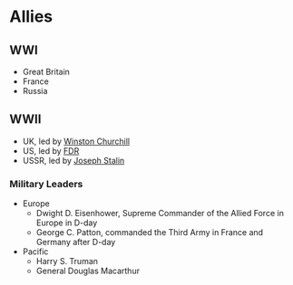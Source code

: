 # Allies

## WWI
- Great Britain
- France
- Russia

## WWII
- UK, led by [Winston Churchill](../people/churchill_winston.md)
- US, led by [FDR](../people/roosevelt_franklin.md)
- USSR, led by [Joseph Stalin](../people/stalin_joseph.md)

### Military Leaders
- Europe
    - Dwight D. Eisenhower, Supreme Commander of the Allied Force in Europe in D-day
    - George C. Patton, commanded the Third Army in France and Germany after D-day
- Pacific
    - Harry S. Truman
    - General Douglas Macarthur 
